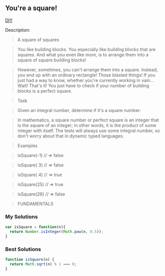 ## You're a square!
[DIY](http://www.codewars.com/kata/54c27a33fb7da0db0100040e/train/javascript)

Description:

>A square of squares

>You like building blocks. You especially like building blocks that are squares. And what you even like more, is to arrange them into a square of square building blocks!

>However, sometimes, you can't arrange them into a square. Instead, you end up with an ordinary rectangle! Those blasted things! If you just had a way to know, whether you're currently working in vain… Wait! That's it! You just have to check if your number of building blocks is a perfect square.

>Task

>Given an integral number, determine if it's a square number:

>In mathematics, a square number or perfect square is an integer that is the square of an integer; in other words, it is the product of some integer with itself.
The tests will always use some integral number, so don't worry about that in dynamic typed languages.

>Examples


>isSquare(-1) // => false

>isSquare( 3) // => false

>isSquare( 4) // => true

>isSquare(25) // => true

>isSquare(26) // => false

>FUNDAMENTALS

### My Solutions
```js
var isSquare = function(n){
  return Number.isInteger(Math.pow(n, 0.5));
}
```

### Best Solutions
```js
function isSquare(n) {
  return Math.sqrt(n) % 1 === 0;
}
```
